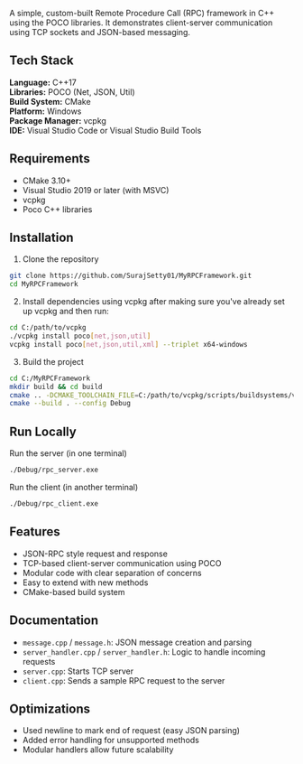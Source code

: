 A simple, custom-built Remote Procedure Call (RPC) framework in C++ using the POCO libraries. It demonstrates client-server communication using TCP sockets and JSON-based messaging.

## Tech Stack


**Language:** C++17  
**Libraries:** POCO (Net, JSON, Util)  
**Build System:** CMake  
**Platform:** Windows  
**Package Manager:** vcpkg  
**IDE:** Visual Studio Code or Visual Studio Build Tools


## Requirements

- CMake 3.10+
- Visual Studio 2019 or later (with MSVC)
- vcpkg
- Poco C++ libraries
## Installation

1. Clone the repository
```bash
git clone https://github.com/SurajSetty01/MyRPCFramework.git
cd MyRPCFramework
```
2. Install dependencies using vcpkg after making sure you've already set up vcpkg and then run:
```bash
cd C:/path/to/vcpkg
./vcpkg install poco[net,json,util]
vcpkg install poco[net,json,util,xml] --triplet x64-windows
```

3. Build the project
```bash
cd C:/MyRPCFramework
mkdir build && cd build
cmake .. -DCMAKE_TOOLCHAIN_FILE=C:/path/to/vcpkg/scripts/buildsystems/vcpkg.cmake
cmake --build . --config Debug
```


    
## Run Locally
Run the server (in one terminal)
```bash
./Debug/rpc_server.exe
```
Run the client (in another terminal)
```bash
./Debug/rpc_client.exe
```



## Features

- JSON-RPC style request and response
- TCP-based client-server communication using POCO
- Modular code with clear separation of concerns
- Easy to extend with new methods
- CMake-based build system

## Documentation

- `message.cpp` / `message.h`: JSON message creation and parsing
- `server_handler.cpp` / `server_handler.h`: Logic to handle incoming requests
- `server.cpp`: Starts TCP server
- `client.cpp`: Sends a sample RPC request to the server


## Optimizations

- Used newline to mark end of request (easy JSON parsing)
- Added error handling for unsupported methods
- Modular handlers allow future scalability

